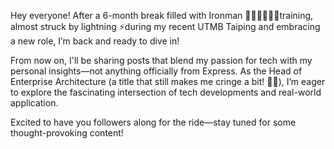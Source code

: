 Hey everyone! After a 6-month break filled with Ironman 🏊‍♂️🚴‍♂️🏃‍♂️training, almost struck by 
lightning ⚡during my recent UTMB Taiping and embracing a new role, I’m back and ready to dive in!

From now on, I'll be sharing posts that blend my passion for tech with my personal insights—not anything officially from Express. As the Head of Enterprise Architecture (a title that still makes me cringe a bit! 🤦‍♂️), I’m eager to explore the fascinating intersection of tech developments and real-world application.

Excited to have you followers along for the ride—stay tuned for some thought-provoking content!